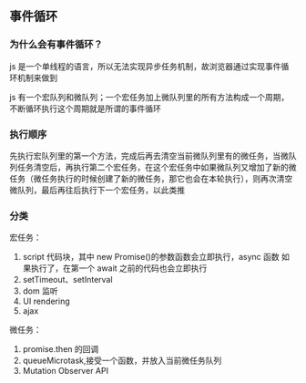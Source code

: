 ## 事件循环

### 为什么会有事件循环？

js 是一个单线程的语言，所以无法实现异步任务机制，故浏览器通过实现事件循环机制来做到

js 有一个宏队列和微队列；一个宏任务加上微队列里的所有方法构成一个周期，不断循环执行这个周期就是所谓的事件循环

### 执行顺序

先执行宏队列里的第一个方法，完成后再去清空当前微队列里有的微任务，当微队列任务清空后，再执行第二个宏任务，在这个宏任务中如果微队列又增加了新的微任务（微任务执行的时候创建了新的微任务，那它也会在本轮执行），则再次清空微队列，最后再往后执行下一个宏任务，以此类推

### 分类

宏任务：

1. script 代码块，其中 new Promise()的参数函数会立即执行，async 函数 如果执行了，在第一个 await 之前的代码也会立即执行
2. setTimeout、setInterval
3. dom 监听
4. UI rendering
5. ajax

微任务：

1. promise.then 的回调
2. queueMicrotask,接受一个函数，并放入当前微任务队列
3. Mutation Observer API
